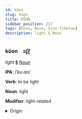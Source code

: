```yaml
---
id: kûon
slug: kûon
title: KÛON
sidebar_position: 217
tags: [kûon, Noun, Sino-Tibetan]
description: light § Noun
---
```


### kûon&emsp;<span kind="abugida">ɔʄɽ̃</span>

*light* **§** [Noun](../../tags/Noun)

**IPA**: /ˈku.ɑn/

**Verb**: to be light

**Noun**: light

**Modifier**: light-related

<details>
    <summary>Origin</summary>
    Mandarin 光 guāng /ku̯ɑŋ/<br/>
    <em>Sino-Tibetan Language Family</em>
</details>
